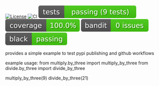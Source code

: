 
[![License](https://img.shields.io/github/license/k4144/pypi_packaging_turorial)](https://github.com/k4144/pypi_packaging_turorial/blob/main/LICENSE)
![CI](https://github.com/k4144/pypi_packaging_turorial/actions/workflows/project-ci.yml/badge.svg)
![Tests](./badges/tests.svg)
![Coverage](./badges/coverage.svg)
![Bandit](./badges/bandit.svg)
![Black](./badges/black.svg)

provides a simple example to test pypi publishing and github workflows


example usage:
from multiply.by_three import multiply_by_three
from divide.by_three import divide_by_three

multiply_by_three(9)
divide_by_three(21)
